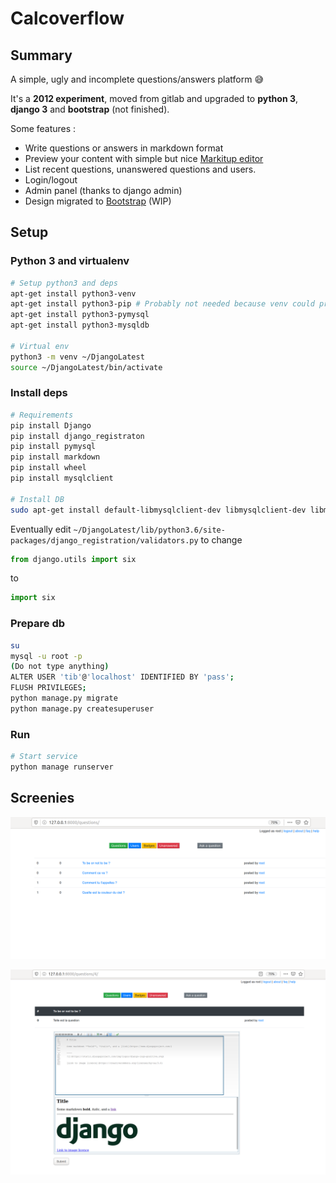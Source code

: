 # Calcoverflow

## Summary

A simple, ugly and incomplete questions/answers platform :sweat_smile:

It's a **2012 experiment**, moved from gitlab and upgraded to **python 3**, **django 3** and **bootstrap** (not finished).

Some features :
- Write questions or answers in markdown format
- Preview your content with simple but nice [Markitup editor](https://markitup.jaysalvat.com/home)
- List recent questions, unanswered questions and users.
- Login/logout
- Admin panel (thanks to django admin)
- Design migrated to [Bootstrap](https://getbootstrap.com) (WIP)

## Setup
### Python 3 and virtualenv

```bash
# Setup python3 and deps
apt-get install python3-venv
apt-get install python3-pip # Probably not needed because venv could probably do it for us (?)
apt-get install python3-pymysql
apt-get install python3-mysqldb

# Virtual env
python3 -m venv ~/DjangoLatest
source ~/DjangoLatest/bin/activate
```

### Install deps

```bash
# Requirements
pip install Django
pip install django_registraton
pip install pymysql
pip install markdown
pip install wheel
pip install mysqlclient

# Install DB 
sudo apt-get install default-libmysqlclient-dev libmysqlclient-dev libmysqlclient20 python-mysqldb
```

Eventually edit `~/DjangoLatest/lib/python3.6/site-packages/django_registration/validators.py` to change

```python
from django.utils import six
``` 

to 

```python
import six
```

### Prepare db 

```bash
su 
mysql -u root -p
(Do not type anything)
ALTER USER 'tib'@'localhost' IDENTIFIED BY 'pass';
FLUSH PRIVILEGES;
python manage.py migrate
python manage.py createsuperuser
```

### Run

```bash
# Start service
python manage runserver
```

## Screenies

![](list.png)

![](details.png)
